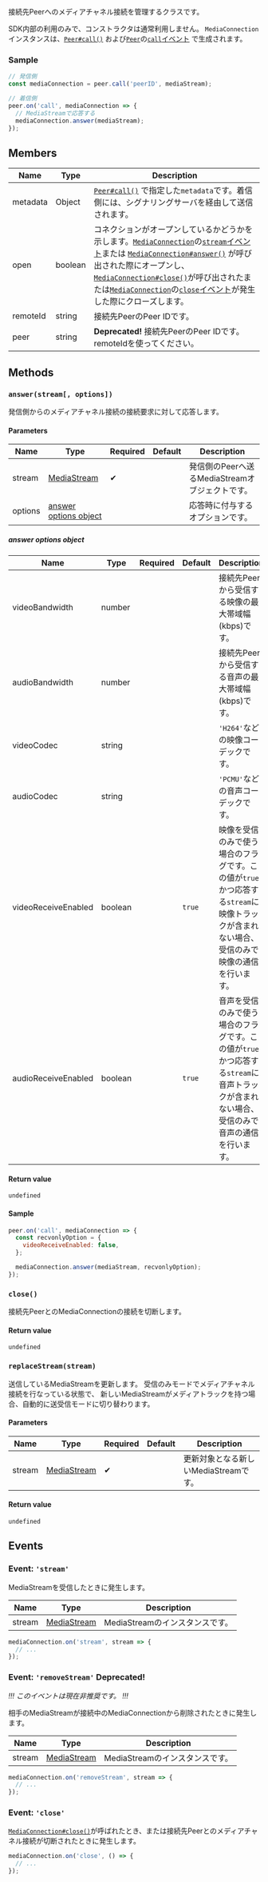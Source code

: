 接続先Peerへのメディアチャネル接続を管理するクラスです。

SDK内部の利用のみで、コンストラクタは通常利用しません。
`MediaConnection`インスタンスは、[`Peer#call()`](../peer/#call) および[`Peer`](../peer/)の[`call`イベント](../peer/#event-call) で生成されます。

### Sample

```js
// 発信側
const mediaConnection = peer.call('peerID', mediaStream);

// 着信側
peer.on('call', mediaConnection => {
  // MediaStreamで応答する
  mediaConnection.answer(mediaStream);
});
```

## Members

| Name     | Type    | Description                                                                                                                                                                                                                                                                                            |
|----------|---------|--------------------------------------------------------------------------------------------------------------------------------------------------------------------------------------------------------------------------------------------------------------------------------------------------------|
| metadata | Object  | [`Peer#call()`](../peer/#call) で指定した`metadata`です。着信側には、シグナリングサーバを経由して送信されます。                                                                                                                                                                                        |
| open     | boolean | コネクションがオープンしているかどうかを示します。[`MediaConnection`](./)の[`stream`イベント](#event-stream)または [`MediaConnection#answer()`](#answer) が呼び出された際にオープンし、 [`MediaConnection#close()`](#close)が呼び出されたまたは[`MediaConnection`](./)の[`close`イベント](#event-close)が発生した際にクローズします。 |
| remoteId | string  | 接続先PeerのPeer IDです。                                                                                                                                                                                                                                                                               |
| peer     | string  | **Deprecated!** 接続先PeerのPeer IDです。remoteIdを使ってください。                                                                                                                                                                                                                                      |

## Methods

### `answer(stream[, options])`

発信側からのメディアチャネル接続の接続要求に対して応答します。

#### Parameters

| Name    | Type                                            | Required | Default | Description                                     |
|---------|-------------------------------------------------|----------|---------|-------------------------------------------------|
| stream  | [MediaStream]                                   | ✔        |         | 発信側のPeerへ送るMediaStreamオブジェクトです。 |
| options | [answer options object](#answer-options-object) |          |         | 応答時に付与するオプションです。                |

##### answer options object

| Name                | Type    | Required | Default | Description                                                                                                                                |
|---------------------|---------|----------|---------|--------------------------------------------------------------------------------------------------------------------------------------------|
| videoBandwidth      | number  |          |         | 接続先Peerから受信する映像の最大帯域幅(kbps)です。                                                                                         |
| audioBandwidth      | number  |          |         | 接続先Peerから受信する音声の最大帯域幅(kbps)です。                                                                                         |
| videoCodec          | string  |          |         | `'H264'`などの映像コーデックです。                                                                                                         |
| audioCodec          | string  |          |         | `'PCMU'`などの音声コーデックです。                                                                                                         |
| videoReceiveEnabled | boolean |          | `true`  | 映像を受信のみで使う場合のフラグです。この値が`true`かつ応答する`stream`に映像トラックが含まれない場合、受信のみで映像の通信を行います。   |
| audioReceiveEnabled | boolean |          | `true`  | 音声を受信のみで使う場合のフラグです。この値が`true`かつ応答する`stream`に音声トラックが含まれない場合、受信のみで音声の通信を行います。   |

#### Return value

`undefined`

#### Sample

```js
peer.on('call', mediaConnection => {
  const recvonlyOption = {
    videoReceiveEnabled: false,
  };

  mediaConnection.answer(mediaStream, recvonlyOption);
});
```

### `close()`

接続先PeerとのMediaConnectionの接続を切断します。

#### Return value

`undefined`

### `replaceStream(stream)`

送信しているMediaStreamを更新します。
受信のみモードでメディアチャネル接続を行なっている状態で、
新しいMediaStreamがメディアトラックを持つ場合、自動的に送受信モードに切り替わります。

#### Parameters

| Name   | Type          | Required | Default | Description                             |
|--------|---------------|----------|---------|-----------------------------------------|
| stream | [MediaStream] | ✔        |         | 更新対象となる新しいMediaStreamです。 |

#### Return value

`undefined`

## Events

### Event: `'stream'`

MediaStreamを受信したときに発生します。

| Name   | Type          | Description                       |
|--------|---------------|-----------------------------------|
| stream | [MediaStream] | MediaStreamのインスタンスです。 |

```js
mediaConnection.on('stream', stream => {
  // ...
});
```

### Event: `'removeStream'` **Deprecated!**

*!!! このイベントは現在非推奨です。 !!!*

相手のMediaStreamが接続中のMediaConnectionから削除されたときに発生します。

| Name   | Type          | Description                     |
|--------|---------------|---------------------------------|
| stream | [MediaStream] | MediaStreamのインスタンスです。 |

```js
mediaConnection.on('removeStream', stream => {
  // ...
});
```

### Event: `'close'`

[`MediaConnection#close()`](#close)が呼ばれたとき、または接続先Peerとのメディアチャネル接続が切断されたときに発生します。

```js
mediaConnection.on('close', () => {
  // ...
});
```

[MediaStream]: https://w3c.github.io/mediacapture-main/#mediastream
